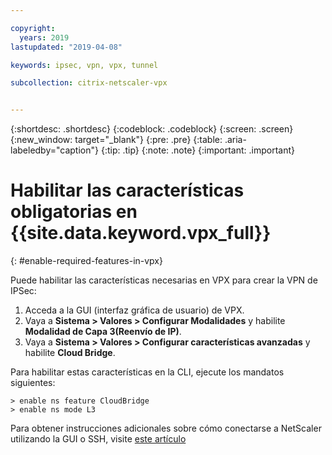 ```yaml
---

copyright:
  years: 2019
lastupdated: "2019-04-08"

keywords: ipsec, vpn, vpx, tunnel

subcollection: citrix-netscaler-vpx


---
```


{:shortdesc: .shortdesc}
{:codeblock: .codeblock}
{:screen: .screen}
{:new_window: target="_blank"}
{:pre: .pre}
{:table: .aria-labeledby="caption"}
{:tip: .tip}
{:note: .note}
{:important: .important}

# Habilitar las características obligatorias en {{site.data.keyword.vpx_full}}
{: #enable-required-features-in-vpx}

Puede habilitar las características necesarias en VPX para crear la VPN de IPSec:

1.	Acceda a la GUI (interfaz gráfica de usuario) de VPX.
2.	Vaya a **Sistema > Valores > Configurar Modalidades** y habilite **Modalidad de Capa 3(Reenvío de IP)**.
3.	Vaya a **Sistema > Valores > Configurar características avanzadas** y habilite **Cloud Bridge**.

Para habilitar estas características en la CLI, ejecute los mandatos siguientes:

```
> enable ns feature CloudBridge
> enable ns mode L3

```

Para obtener instrucciones adicionales sobre cómo conectarse a NetScaler utilizando la GUI o SSH, visite [este artículo](/docs/infrastructure/citrix-netscaler-vpx?topic=citrix-netscaler-vpx-managing-your-citrix-netscaler-vpx#connecting-to-the-netscaler)
